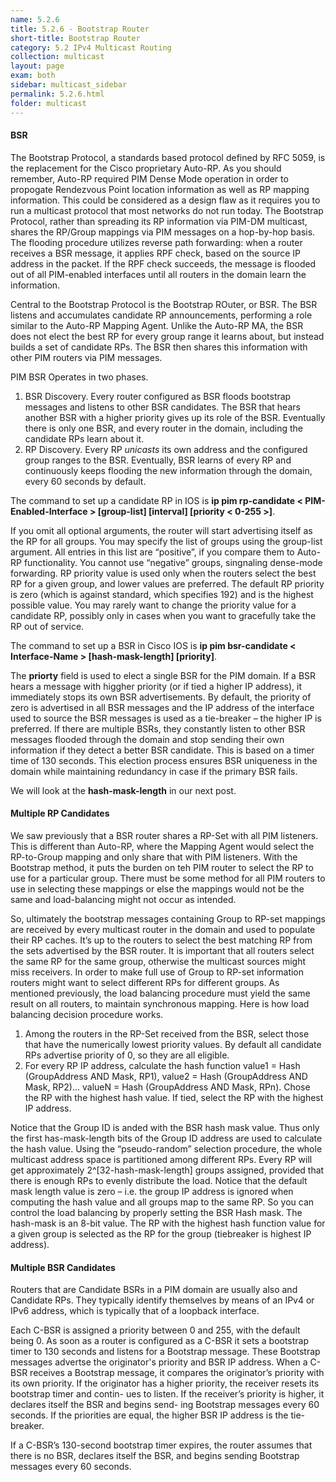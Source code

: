 ```yaml
---
name: 5.2.6
title: 5.2.6 - Bootstrap Router
short-title: Bootstrap Router
category: 5.2 IPv4 Multicast Routing
collection: multicast
layout: page
exam: both
sidebar: multicast_sidebar
permalink: 5.2.6.html
folder: multicast
---
```

#### BSR
The Bootstrap Protocol, a standards based protocol defined by RFC 5059, is the replacement for the Cisco proprietary Auto-RP. As you should remember, Auto-RP required PIM Dense Mode operation in order to propogate Rendezvous Point location information as well as RP mapping information. This could be considered as a design flaw as it requires you to run a multicast protocol that most networks do not run today. The Bootstrap Protocol, rather than spreading its RP information via PIM-DM multicast, shares the RP/Group mappings via PIM messages on a hop-by-hop basis. The flooding procedure utilizes reverse path forwarding: when a router receives a BSR message, it applies RPF check, based on the source IP address in the packet. If the RPF check succeeds, the message is flooded out of all PIM-enabled interfaces until all routers in the domain learn the information.

Central to the Bootstrap Protocol is the Bootstrap ROuter, or BSR. The BSR listens and accumulates candidate RP announcements, performing a role similar to the Auto-RP Mapping Agent. Unlike the Auto-RP MA, the BSR does not elect the best RP for every group range it learns about, but instead builds a set of candidate RPs. The BSR then shares this information with other PIM routers via PIM messages.

PIM BSR Operates in two phases.
1. BSR Discovery. Every router configured as BSR floods bootstrap messages and listens to other BSR candidates. The BSR that hears another BSR with a higher priority gives up its role of the BSR. Eventually there is only one BSR, and every router in the domain, including the candidate RPs learn about it.
2. RP Discovery. Every RP *unicasts* its own address and the configured group ranges to the BSR. Eventually, BSR learns of every RP and continuously keeps flooding the new information through the domain, every 60 seconds by default.

The command to set up a candidate RP in IOS is **ip pim rp-candidate \< PIM-Enabled-Interface \> \[group-list\] \[interval\] \[priority \< 0-255 \>\]**.

If you omit all optional arguments, the router will start advertising itself as the RP for all groups. You may specify the list of groups using the group-list argument. All entries in this list are “positive”, if you compare them to Auto-RP functionality. You cannot use “negative” groups, singnaling dense-mode forwarding. RP priority value is used only when the routers select the best RP for a given group, and lower values are preferred. The default RP priority is zero (which is against standard, which specifies 192) and is the highest possible value. You may rarely want to change the priority value for a candidate RP, possibly only in cases when you want to gracefully take the RP out of service.


The command to set up a BSR in Cisco IOS is **ip pim bsr-candidate \< Interface-Name \> \[hash-mask-length\] \[priority\]**.

The **priorty** field is used to elect a single BSR for the PIM domain. If a BSR hears a message with higgher priority (or if tied a higher IP address), it immediately stops its own BSR advertisements. By default, the priority of zero is advertised in all BSR messages and the IP address of the interface used to source the BSR messages is used as a tie-breaker – the higher IP is preferred. If there are multiple BSRs, they constantly listen to other BSR messages flooded through the domain and stop sending their own information if they detect a better BSR candidate. This is based on a timer time of 130 seconds. This election process ensures BSR uniqueness in the domain while maintaining redundancy in case if the primary BSR fails.

We will look at the **hash-mask-length** in our next post.
#### Multiple RP Candidates
We saw previously that a BSR router shares a RP-Set with all PIM listeners. This is different than Auto-RP, where the Mapping Agent would select the RP-to-Group mapping and only share that with PIM listeners. With the Bootstrap method, it puts the burden on teh PIM router to select the RP to use for a particular group. There must be some method for all PIM routers to use in selecting these mappings or else the mappings would not be the same and load-balancing might not occur as intended.

So, ultimately the bootstrap messages containing Group to RP-set mappings are received by every multicast router in the domain and used to populate their RP caches. It’s up to the routers to select the best matching RP from the sets advertised by the BSR router. It is important that all routers select the same RP for the same group, otherwise the multicast sources might miss receivers. In order to make full use of Group to RP-set information routers might want to select different RPs for different groups. As mentioned previously, the load balancing procedure must yield the same result on all routers, to maintain synchronous mapping. Here is how load balancing decision procedure works.

1. Among the routers in the RP-Set received from the BSR, select those that have the numerically lowest priority values. By default all candidate RPs advertise priority of 0, so they are all eligible.
2. For every RP IP address, calculate the hash function value1 = Hash (GroupAddress AND Mask, RP1), value2 = Hash (GroupAddress AND Mask, RP2)... valueN = Hash (GroupAddress AND Mask, RPn). Chose the RP with the highest hash value. If tied, select the RP with the highest IP address.

Notice that the Group ID is anded with the BSR hash mask value. Thus only the first has-mask-length bits of the Group ID address are used to calculate the hash value. Using the “pseudo-random” selection procedure, the whole multicast address space is partitioned among different RPs. Every RP will get approximately 2^[32-hash-mask-length] groups assigned, provided that there is enough RPs to evenly distribute the load. Notice that the default mask length value is zero – i.e. the group IP address is ignored when computing the hash value and all groups map to the same RP. So you can control the load balancing by properly setting the BSR Hash mask. The hash-mask is an 8-bit value. The RP with the highest hash function value for a given group is selected as the RP for the group (tiebreaker is highest IP address).
#### Multiple BSR Candidates
Routers that are Candidate BSRs in a PIM domain are usually also and Candidate RPs. They typically identify themselves by means of an IPv4 or IPv6 address, which is typically that of a loopback interface.

Each C-BSR is assigned a priority between 0 and 255, with the default being 0. As soon as a router is configured as a C-BSR it sets a bootstrap timer to 130 seconds and listens for a Bootstrap message. These Bootstrap messages advertse the originator's priority and BSR IP address. When a C-BSR receives a Bootstrap message, it compares the originator’s priority with its own priority. If the originator has a higher priority, the receiver resets its bootstrap timer and contin- ues to listen. If the receiver’s priority is higher, it declares itself the BSR and begins send- ing Bootstrap messages every 60 seconds. If the priorities are equal, the higher BSR IP address is the tie-breaker.

If a C-BSR’s 130-second bootstrap timer expires, the router assumes that there is no BSR, declares itself the BSR, and begins sending Bootstrap messages every 60 seconds.
